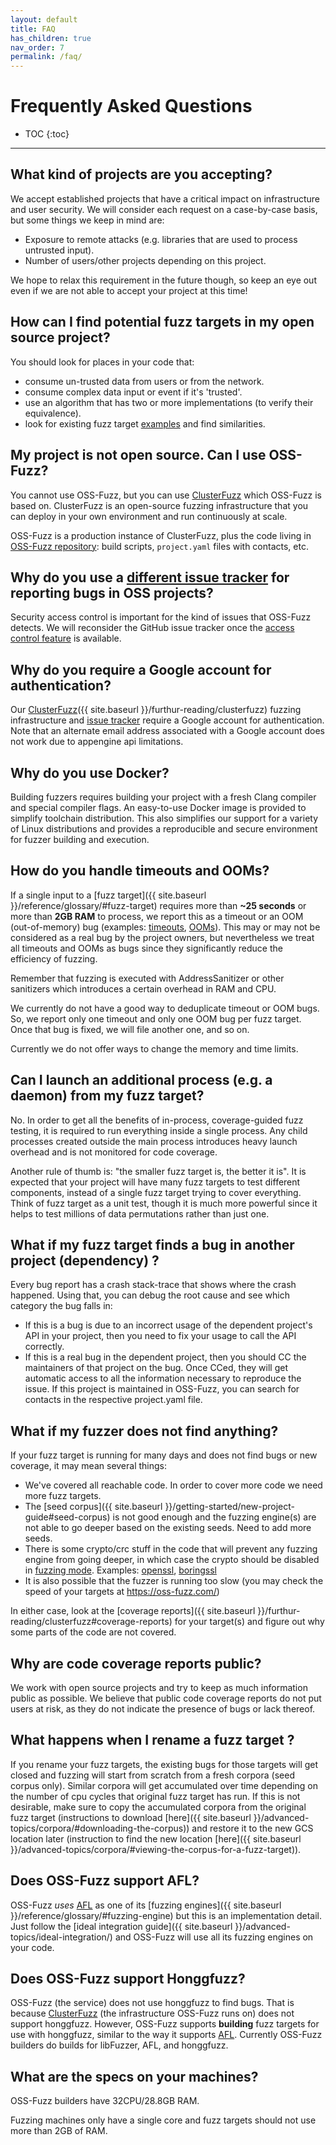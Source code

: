```yaml
---
layout: default
title: FAQ
has_children: true
nav_order: 7
permalink: /faq/
---
```


# Frequently Asked Questions

- TOC
{:toc}
---

## What kind of projects are you accepting?

We accept established projects that have a critical impact on infrastructure and
user security. We will consider each request on a case-by-case basis, but some
things we keep in mind are:

  - Exposure to remote attacks (e.g. libraries that are used to process
    untrusted input).
  - Number of users/other projects depending on this project.

We hope to relax this requirement in the future though, so keep an eye out even
if we are not able to accept your project at this time!

## How can I find potential fuzz targets in my open source project?

You should look for places in your code that:

  - consume un-trusted data from users or from the network.
  - consume complex data input or event if it's 'trusted'.
  - use an algorithm that has two or more implementations
    (to verify their equivalence).
  - look for existing fuzz target [examples](https://github.com/google/oss-fuzz/tree/master/projects)
    and find similarities.

## My project is not open source. Can I use OSS-Fuzz?

You cannot use OSS-Fuzz, but you can use [ClusterFuzz] which OSS-Fuzz is based
on. ClusterFuzz is an open-source fuzzing infrastructure that you can deploy in
your own environment and run continuously at scale.

OSS-Fuzz is a production instance of ClusterFuzz, plus the code living in
[OSS-Fuzz repository]: build scripts, `project.yaml` files with contacts, etc.

[ClusterFuzz]: https://github.com/google/clusterfuzz
[OSS-Fuzz repository]: https://github.com/google/oss-fuzz

## Why do you use a [different issue tracker](https://bugs.chromium.org/p/oss-fuzz/issues/list) for reporting bugs in OSS projects?

Security access control is important for the kind of issues that OSS-Fuzz detects.
We will reconsider the GitHub issue tracker once the
[access control feature](https://github.com/isaacs/github/issues/37) is available.

## Why do you require a Google account for authentication?

Our [ClusterFuzz]({{ site.baseurl }}/furthur-reading/clusterfuzz) fuzzing
infrastructure and [issue tracker](https://bugs.chromium.org/p/oss-fuzz/issues/list)
require a Google account for authentication. Note that an alternate email
address associated with a Google account does not work due to appengine api
limitations.

## Why do you use Docker?

Building fuzzers requires building your project with a fresh Clang compiler and
special compiler flags.  An easy-to-use Docker image is provided to simplify
toolchain distribution. This also simplifies our support for a variety of Linux
distributions and provides a reproducible and secure environment for fuzzer
building and execution.

## How do you handle timeouts and OOMs?

If a single input to a [fuzz target]({{ site.baseurl }}/reference/glossary/#fuzz-target)
requires more than **~25 seconds** or more than **2GB RAM** to process, we
report this as a timeout or an OOM (out-of-memory) bug
(examples: [timeouts](https://bugs.chromium.org/p/oss-fuzz/issues/list?can=1&q=%22Crash+Type%3A+Timeout%22),
[OOMs](https://bugs.chromium.org/p/oss-fuzz/issues/list?can=1&q="Crash+Type%3A+Out-of-memory")).
This may or may not be considered as a real bug by the project owners,
but nevertheless we treat all timeouts and OOMs as bugs
since they significantly reduce the efficiency of fuzzing.

Remember that fuzzing is executed with AddressSanitizer or other
sanitizers which introduces a certain overhead in RAM and CPU.

We currently do not have a good way to deduplicate timeout or OOM bugs.
So, we report only one timeout and only one OOM bug per fuzz target.
Once that bug is fixed, we will file another one, and so on.

Currently we do not offer ways to change the memory and time limits.

## Can I launch an additional process (e.g. a daemon) from my fuzz target?

No. In order to get all the benefits of in-process, coverage-guided fuzz testing,
it is required to run everything inside a single process. Any child processes
created outside the main process introduces heavy launch overhead and is not 
monitored for code coverage.

Another rule of thumb is: "the smaller fuzz target is, the better it is". It is
expected that your project will have many fuzz targets to test different
components, instead of a single fuzz target trying to cover everything.
Think of fuzz target as a unit test, though it is much more powerful since it
helps to test millions of data permutations rather than just one.

## What if my fuzz target finds a bug in another project (dependency) ?

Every bug report has a crash stack-trace that shows where the crash happened.
Using that, you can debug the root cause and see which category the bug falls in:

- If this is a bug is due to an incorrect usage of the dependent project's API 
in your project, then you need to fix your usage to call the API correctly.
- If this is a real bug in the dependent project, then you should CC the
maintainers of that project on the bug. Once CCed, they will get automatic
access to all the information necessary to reproduce the issue. If this project
is maintained in OSS-Fuzz, you can search for contacts in the respective
project.yaml file.

## What if my fuzzer does not find anything? 

If your fuzz target is running for many days and does not find bugs or new
coverage, it may mean several things: 
- We've covered all reachable code. In order to cover more code we need more
  fuzz targets.
- The [seed corpus]({{ site.baseurl }}/getting-started/new-project-guide#seed-corpus) is not good enough and the
  fuzzing engine(s) are not able to go deeper based on the existing seeds.
  Need to add more seeds. 
- There is some crypto/crc stuff in the code that will prevent any fuzzing
  engine from going deeper, in which case the crypto should be disabled in
  [fuzzing mode](http://libfuzzer.info#fuzzer-friendly-build-mode).
  Examples: [openssl](https://github.com/openssl/openssl/tree/master/fuzz#reproducing-issues),
  [boringssl](https://boringssl.googlesource.com/boringssl/+/HEAD/FUZZING.md#Fuzzer-mode)
- It is also possible that the fuzzer is running too slow
  (you may check the speed of your targets at https://oss-fuzz.com/)

In either case, look at the
[coverage reports]({{ site.baseurl }}/furthur-reading/clusterfuzz#coverage-reports)
for your target(s) and figure out why some parts of the code are not covered. 

## Why are code coverage reports public?

We work with open source projects and try to keep as much information public as
possible. We believe that public code coverage reports do not put users at risk,
as they do not indicate the presence of bugs or lack thereof.

## What happens when I rename a fuzz target ?
If you rename your fuzz targets, the existing bugs for those targets will get
closed and fuzzing will start from scratch from a fresh corpora
(seed corpus only). Similar corpora will get accumulated over time depending on
the number of cpu cycles that original fuzz target has run. If this is not
desirable, make sure to copy the accumulated corpora from the original fuzz
target (instructions to download
[here]({{ site.baseurl }}/advanced-topics/corpora/#downloading-the-corpus)) and
restore it to the new GCS location later (instruction to find the
new location [here]({{ site.baseurl }}/advanced-topics/corpora/#viewing-the-corpus-for-a-fuzz-target)).

## Does OSS-Fuzz support AFL?
OSS-Fuzz *uses* [AFL](http://lcamtuf.coredump.cx/afl/) as one of its
[fuzzing engines]({{ site.baseurl }}/reference/glossary/#fuzzing-engine) but this is an implementation
detail. Just follow the
[ideal integration guide]({{ site.baseurl }}/advanced-topics/ideal-integration/)
and OSS-Fuzz will use all its fuzzing engines on your code.

## Does OSS-Fuzz support Honggfuzz?
OSS-Fuzz (the service) does not use honggfuzz to find bugs.
That is because [ClusterFuzz](https://github.com/google/clusterfuzz)
(the infrastructure OSS-Fuzz runs on) does not support honggfuzz. 
However, OSS-Fuzz supports **building** fuzz targets for use with honggfuzz,
similar to the way it supports [AFL](#does-oss-fuzz-support-afl). 
Currently OSS-Fuzz builders do builds for libFuzzer, AFL, and honggfuzz.

## What are the specs on your machines?
OSS-Fuzz builders have 32CPU/28.8GB RAM.

Fuzzing machines only have a single core and fuzz targets should not use more
than 2GB of RAM.
